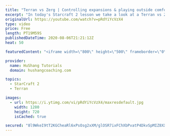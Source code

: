 ```yaml
---
title: "Terran vs Zerg | Controlling expansions & playing outside comfort zone"
excerpt: "In today's Starcraft 2 lesson we take a look at a Terran vs Zerg match where the focus is on controlling zergs expansions and limiting their map control. This type of play-style is a bit outside my comfort zone & I recommend taking some time to do this on occasion. Push your boundaries and play styles"
originalUrl: https://youtube.com/watch?v=pRdYiYcVzX4
type: video
price: Free
length: PT19M59S
publishedDateTime: 2020-08-06T21:21:12Z
heat: 50

featuredContent: "<iframe width=\"800\" height=\"500\" frameborder=\"0\" src=\"https://www.youtube.com/embed/pRdYiYcVzX4\" allow=\"accelerometer; autoplay; encrypted-media; gyroscope; picture-in-picture\" allowfullscreen></iframe>"

provider:
  name: HuShang Tutorials
  domain: hushangcoaching.com

topics:
  - StarCraft 2
  - Terran

images:
  - url: https://i.ytimg.com/vi/pRdYiYcVzX4/maxresdefault.jpg
    width: 1280
    height: 720
    isCached: true

secured: "8l9WkeI9tT2KGCheaRl6xPsOsg2xXM/glOSR7ixFChXbPvatP4DkvSpMIZ8XX1hGvD5SkXynTp94vDdE7QbO5YhrJ9fCyufIEpeZygEGvWHF2bCUkgyel1whz5seBk39mYz7yWSA7t+mKlbwLPJVjW34ffn2NGTmcO70ZXJLlL5hbhl9EjzFE8i6hGdR58URgIieGa2SDDUKcv7Gx9qOnibwmbi/8clnvp62JF/tDKa+dcy6TNTY0QV3QlFFfeIjq5o9fHZqD3mwPBCMPUXDC86qUUTMKiTYk6vOXaXxijIm0WViajRSDDzmtysib49Shb23zHjNlzyUS+7zVgqxbOGexyw7kzEzXt41gBunUwu7YcwEZcVw9BMpwQrmq3zBHurQRC/g6sqW+oUpqSPgDrC3yCouafqH8lhoEzwmfs8=;Zn/Krdg90V4Av6BEvEK62A=="
---
```


